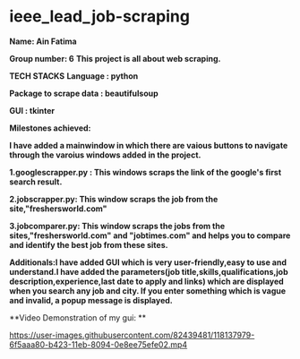 # ieee_lead_job-scraping
**Name: Ain Fatima** 

**Group number: 6**
**This project is all about web scraping.**

**TECH STACKS**
**Language : python**

**Package to scrape data : beautifulsoup**

**GUI : tkinter**


**Milestones achieved:**

**I have added a mainwindow in which there are vaious buttons to navigate through the varoius windows added in the project.**

**1.googlescrapper.py : This windows scraps the link of the google's first search result.**

**2.jobscrapper.py: This window scraps the job from the site,"freshersworld.com"**

**3.jobcomparer.py: This window scraps the jobs from the sites,"freshersworld.com" and "jobtimes.com" and helps you to compare and identify the best job from these sites.**

**Additionals:I have added GUI which is very user-friendly,easy to use and understand.I have added the parameters(job title,skills,qualifications,job description,experience,last date to apply and links) which are displayed when you search any job and city. If you enter something which is vague and invalid, a popup message is displayed.**


**Video Demonstration of my gui: **


https://user-images.githubusercontent.com/82439481/118137979-6f5aaa80-b423-11eb-8094-0e8ee75efe02.mp4



